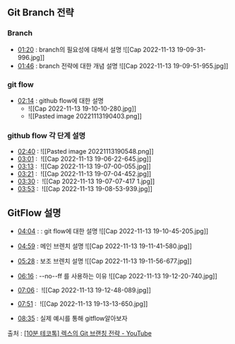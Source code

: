 ## Git Branch 전략

### Branch
- [01:20](https://www.youtube.com/watch?v=wtsr5keXUyE#t=80.76195268242645) : branch의 필요성에 대해서 설명
![[Cap 2022-11-13 19-09-31-996.jpg]]
- [01:46](https://www.youtube.com/watch?v=wtsr5keXUyE#t=106.01451513160706) : branch 전략에 대한 개념 설명
![[Cap 2022-11-13 19-09-51-955.jpg]]
### git flow
- [02:14](https://www.youtube.com/watch?v=wtsr5keXUyE#t=134.0889348998642) : github flow에 대한 설명
	- ![[Cap 2022-11-13 19-10-10-280.jpg]]
	- ![[Pasted image 20221113190403.png]]

### github flow 각 단계 설명
- [02:40](https://www.youtube.com/watch?v=wtsr5keXUyE#t=160.2348849141693) :
![[Pasted image 20221113190548.png]]
- [03:01](https://www.youtube.com/watch?v=wtsr5keXUyE#t=181.09261095708464) : 
![[Cap 2022-11-13 19-06-22-645.jpg]]
- [03:13](https://www.youtube.com/watch?v=wtsr5keXUyE#t=193.50993303433228) : 
![[Cap 2022-11-13 19-07-00-055.jpg]]
- [03:21](https://www.youtube.com/watch?v=wtsr5keXUyE#t=201.98342589414216) : 
![[Cap 2022-11-13 19-07-04-452.jpg]]
- [03:30](https://www.youtube.com/watch?v=wtsr5keXUyE#t=210.6958519141693) : 
![[Cap 2022-11-13 19-07-07-417 1.jpg]]
- [03:53](https://www.youtube.com/watch?v=wtsr5keXUyE#t=233.2108160629425) : 
![[Cap 2022-11-13 19-08-53-939.jpg]]

## GitFlow 설명
- [04:04](https://www.youtube.com/watch?v=wtsr5keXUyE#t=244.4603338884201) : : git flow에 대한 설명
![[Cap 2022-11-13 19-10-45-205.jpg]]

- [04:59](https://www.youtube.com/watch?v=wtsr5keXUyE#t=299.2909561344681) : 메인 브렌치 설명
![[Cap 2022-11-13 19-11-41-580.jpg]]
- [05:28](https://www.youtube.com/watch?v=wtsr5keXUyE#t=328.9350602088547) : 보조 브렌치 설명
![[Cap 2022-11-13 19-11-56-677.jpg]]
- [06:16](https://www.youtube.com/watch?v=wtsr5keXUyE#t=376.198566) : --no--ff 를 사용하는 이유
![[Cap 2022-11-13 19-12-20-740.jpg]]
- [07:06](https://www.youtube.com/watch?v=wtsr5keXUyE#t=426.2011288970032) : 
 ![[Cap 2022-11-13 19-12-48-089.jpg]]
- [07:51](https://www.youtube.com/watch?v=wtsr5keXUyE#t=471.56332089700317) : 
![[Cap 2022-11-13 19-13-13-650.jpg]]
- [08:35](https://www.youtube.com/watch?v=wtsr5keXUyE#t=515.4487090228882) : 실제 예시를 통해 gitflow알아보자

출처 : [[10분 테코톡] 렉스의 Git 브랜칭 전략 - YouTube](https://www.youtube.com/watch?v=wtsr5keXUyE)